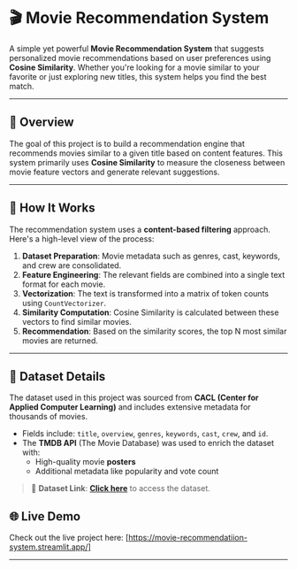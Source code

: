 # 🎬 Movie Recommendation System

A simple yet powerful **Movie Recommendation System** that suggests personalized movie recommendations based on user preferences using **Cosine Similarity**. Whether you're looking for a movie similar to your favorite or just exploring new titles, this system helps you find the best match.

---

## 🚀 Overview

The goal of this project is to build a recommendation engine that recommends movies similar to a given title based on content features. This system primarily uses **Cosine Similarity** to measure the closeness between movie feature vectors and generate relevant suggestions.

---

## 🧠 How It Works

The recommendation system uses a **content-based filtering** approach. Here's a high-level view of the process:

1. **Dataset Preparation**: Movie metadata such as genres, cast, keywords, and crew are consolidated.
2. **Feature Engineering**: The relevant fields are combined into a single text format for each movie.
3. **Vectorization**: The text is transformed into a matrix of token counts using `CountVectorizer`.
4. **Similarity Computation**: Cosine Similarity is calculated between these vectors to find similar movies.
5. **Recommendation**: Based on the similarity scores, the top N most similar movies are returned.

---

## 🧾 Dataset Details

The dataset used in this project was sourced from **CACL (Center for Applied Computer Learning)** and includes extensive metadata for thousands of movies.

- Fields include: `title`, `overview`, `genres`, `keywords`, `cast`, `crew`, and `id`.
- The **TMDB API** (The Movie Database) was used to enrich the dataset with:
  - High-quality movie **posters**
  - Additional metadata like popularity and vote count

> 📁 **Dataset Link**: **[Click here]([https://your-dataset-link.com](https://www.kaggle.com/datasets/tmdb/tmdb-movie-metadata))** to access the dataset.


## 🌐 Live Demo

Check out the live project here: [https://movie-recommendatiion-system.streamlit.app/]

---

